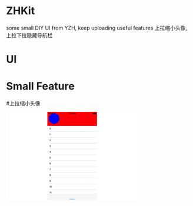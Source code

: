 # ZHKit
some small DIY UI from YZH, keep uploading useful features
上拉缩小头像, 上拉下拉隐藏导航栏

UI
====

Small Feature
====
#上拉缩小头像

![](https://github.com/AppriaTT/ZHKit/blob/master/Small%20feature/%E4%B8%8A%E6%8B%89%E7%BC%A9%E5%B0%8F%E5%A4%B4%E5%83%8F%E5%92%8C%20%E9%9A%90%E8%97%8F%E5%AF%BC%E8%88%AA%E6%A0%8Fdemo/newFeature/%E4%B8%8A%E6%8B%89%E7%BC%A9%E5%B0%8F.gif?raw=true) 
